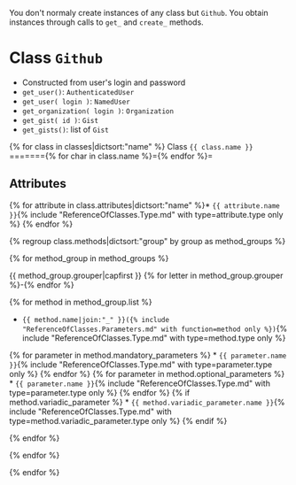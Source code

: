 You don't normaly create instances of any class but `Github`.
You obtain instances through calls to `get_` and `create_` methods.

Class `Github`
==============
* Constructed from user's login and password
* `get_user()`: `AuthenticatedUser`
* `get_user( login )`: `NamedUser`
* `get_organization( login )`: `Organization`
* `get_gist( id )`: `Gist`
* `get_gists()`: list of `Gist`

{% for class in classes|dictsort:"name" %}
Class `{{ class.name }}`
======={% for char in class.name %}={% endfor %}=

Attributes
----------
{% for attribute in class.attributes|dictsort:"name" %}* `{{ attribute.name }}`{% include "ReferenceOfClasses.Type.md" with type=attribute.type only %}
{% endfor %}

{% regroup class.methods|dictsort:"group" by group as method_groups %}

{% for method_group in method_groups %}

{{ method_group.grouper|capfirst }}
{% for letter in method_group.grouper %}-{% endfor %}

{% for method in method_group.list %}

* `{{ method.name|join:"_" }}({% include "ReferenceOfClasses.Parameters.md" with function=method only %})`{% include "ReferenceOfClasses.Type.md" with type=method.type only %}

{% for parameter in method.mandatory_parameters %}
    * `{{ parameter.name }}`{% include "ReferenceOfClasses.Type.md" with type=parameter.type only %}
{% endfor %}
{% for parameter in method.optional_parameters %}
    * `{{ parameter.name }}`{% include "ReferenceOfClasses.Type.md" with type=parameter.type only %}
{% endfor %}
{% if method.variadic_parameter %}
    * `{{ method.variadic_parameter.name }}`{% include "ReferenceOfClasses.Type.md" with type=method.variadic_parameter.type only %}
{% endif %}

{% endfor %}

{% endfor %}

{% endfor %}
